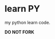 ![[](https://www.gnu.org/software/emacs/)](file:https://img.shields.io/badge/Built%20With-Emacs-F596AA.svg)
![[](https://gitee.com/ReimuXMX/XMXE)](file:https://img.shields.io/badge/Built%20With-XMXE-F596AA.svg)
# learn PY

my python learn code.

**DO NOT FORK**
